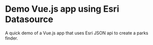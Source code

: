 # Demo Vue.js app using Esri Datasource

A quick demo of a Vue.js app that uses Esri JSON api to create a parks finder.